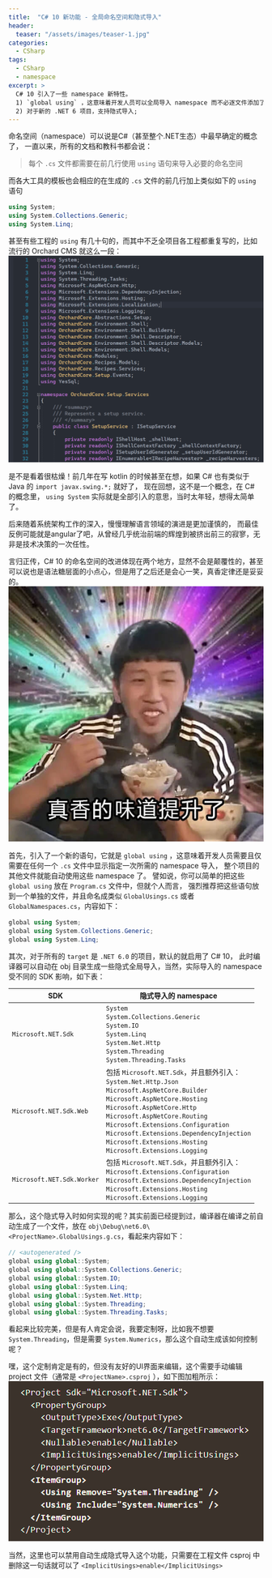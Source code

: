 ```yaml
---
title:  "C# 10 新功能 - 全局命名空间和隐式导入"
header:
  teaser: "/assets/images/teaser-1.jpg"
categories:
  - CSharp
tags:
  - CSharp
  - namespace
excerpt: >
  C# 10 引入了一些 namespace 新特性。
  1) `global using` ，这意味着开发人员可以全局导入 namespace 而不必逐文件添加了;
  2) 对于新的 .NET 6 项目，支持隐式导入;
---
```


命名空间（namespace）可以说是C#（甚至整个.NET生态）中最早确定的概念了， 一直以来，所有的文档和教科书都会说：
> 每个 `.cs` 文件都需要在前几行使用 `using` 语句来导入必要的命名空间

而各大工具的模板也会相应的在生成的 `.cs` 文件的前几行加上类似如下的 `using` 语句
```csharp
using System;
using System.Collections.Generic;
using System.Linq;
```

甚至有些工程的 `using` 有几十句的，而其中不乏全项目各工程都重复写的，比如流行的 Orchard CMS 就这么一段：
![Orchard CMS namespace using](/assets/images/csharp10_namespace/orchardcore_namespace.png)

是不是看着很枯燥！前几年在写 kotlin 的时候甚至在想，如果 C# 也有类似于 Java 的 `import javax.swing.*;` 就好了，
现在回想，这不是一个概念，在 C# 的概念里， `using System` 实际就是全部引入的意思，当时太年轻，想得太简单了。

后来随着系统架构工作的深入，慢慢理解语言领域的演进是更加谨慎的，
而最佳反例可能就是angular了吧，从曾经几乎统治前端的辉煌到被挤出前三的寂寥，无非是技术决策的一次任性。

言归正传，C# 10 的命名空间的改进体现在两个地方，显然不会是颠覆性的，甚至可以说也是语法糖层面的小点心，但是用了之后还是会心一笑，真香定律还是妥妥的。
![真香](/assets/images/csharp10_namespace/zhenxiang.jpg)

首先，引入了一个新的语句，它就是 `global using` ，这意味着开发人员需要且仅需要在任何一个 `.cs` 文件中显示指定一次所需的 namespace 导入， 整个项目的其他文件就能自动使用这些 namespace 了。
譬如说，你可以简单的把这些 `global using` 放在 `Program.cs` 文件中，但就个人而言，
强烈推荐把这些语句放到一个单独的文件，并且命名成类似 `GlobalUsings.cs` 或者 `GlobalNamespaces.cs`，内容如下：
```csharp
global using System;
global using System.Collections.Generic;
global using System.Linq;
```
其次，对于所有的 `target` 是 `.NET 6.0` 的项目，默认的就启用了 C# 10， 
此时编译器可以自动在 obj 目录生成一些隐式全局导入，当然，实际导入的 namespace 受不同的 SDK 影响，如下表：

| SDK | 隐式导入的 namespace                                                                                                                                                                                                                                                                                                                                                                    |
|-----|------------------------------------------------------------------------------------------------------------------------------------------------------------------------------------------------------------------------------------------------------------------------------------------------------------------------------------------------------------------------------------|
| `Microsoft.NET.Sdk`    | `System` <br/> `System.Collections.Generic` <br/> `System.IO` <br/> `System.Linq` <br/> `System.Net.Http` <br/> `System.Threading` <br/> `System.Threading.Tasks`                                                                                                                                                                                                                  |
| `Microsoft.NET.Sdk.Web`   | 包括 `Microsoft.NET.Sdk`，并且额外引入： <br/> `System.Net.Http.Json` <br/> `Microsoft.AspNetCore.Builder` <br/> `Microsoft.AspNetCore.Hosting` <br/> `Microsoft.AspNetCore.Http` <br/> `Microsoft.AspNetCore.Routing` <br/> `Microsoft.Extensions.Configuration` <br/> `Microsoft.Extensions.DependencyInjection` <br/> `Microsoft.Extensions.Hosting` <br/> `Microsoft.Extensions.Logging` |
| `Microsoft.NET.Sdk.Worker`    | 包括 `Microsoft.NET.Sdk`，并且额外引入： <br/> `Microsoft.Extensions.Configuration` <br/> `Microsoft.Extensions.DependencyInjection` <br/> `Microsoft.Extensions.Hosting` <br/> `Microsoft.Extensions.Logging`                                                                                                                                                                                                                                       |

那么，这个隐式导入时如何实现的呢？其实前面已经提到过，编译器在编译之前自动生成了一个文件，放在 `obj\Debug\net6.0\<ProjectName>.GlobalUsings.g.cs`，看起来内容如下：
```csharp
// <autogenerated />
global using global::System;
global using global::System.Collections.Generic;
global using global::System.IO;
global using global::System.Linq;
global using global::System.Net.Http;
global using global::System.Threading;
global using global::System.Threading.Tasks;

```
看起来比较完美，但是有人肯定会说，我要定制呀，比如我不想要 `System.Threading`，但是需要 `System.Numerics`，那么这个自动生成该如何控制呢？

嘿，这个定制肯定是有的，但没有友好的UI界面来编辑，这个需要手动编辑 project 文件（通常是 `<ProjectName>.csproj` ），如下图加粗所示：
![ Implicit Usings in csproj ](/assets/images/csharp10_namespace/custom_csproj.png)

当然，这里也可以禁用自动生成隐式导入这个功能，只需要在工程文件 csproj 中删除这一句话就可以了
`<ImplicitUsings>enable</ImplicitUsings>`

